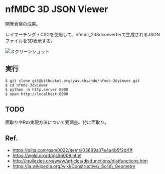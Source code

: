 nfMDC 3D JSON Viewer
====

開発合宿の成果。

レイマーチング＋CSGを使用して、nfmdc\_2d3dconverterで生成されるJSONファイルを3D表示する。

![スクリーンショット](https://bitbucket.org/kabuku/nfmdc_3dviewer/raw/d0e889de6310b2b76a046b82d3cc7763f4e8051f/img/screenshot.png)

実行
----

    $ git clone git@bitbucket.org:yasushiando/nfmdc-3dviewer.git
    $ cd nfmdc-3dviewer
    $ python -m http.server 8000
    $ open http://localhost:8000

TODO
----

面取りやRの実現方法について要調査。特に面取り。

Ref.
----

- https://qiita.com/gam0022/items/03699a07e4a4b5f2d41f
- https://wgld.org/d/glsl/g009.html
- http://iquilezles.org/www/articles/distfunctions/distfunctions.htm
- https://ja.wikipedia.org/wiki/Constructive\_Solid\_Geometry
